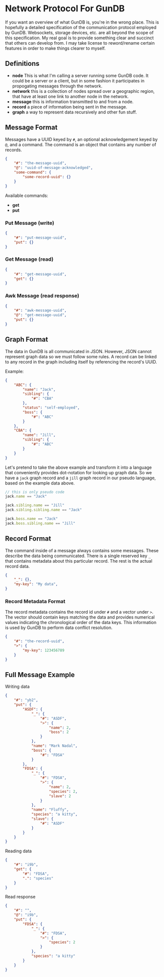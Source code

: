 # Network Protocol For GunDB

If you want an overview of what GunDB is, you're in the wrong place.
This is hopefully a detailed specification of the communication protocol employed by GunDB.
Websockets, storage devices, etc. are all beyond the scope of this specification.
My real goal is to provide something clear and succinct that others can develop from.
I may take license to reword/rename certain features in order to make things clearer to myself.

## Definitions

* **node** This is what I'm calling a server running some GunDB code. It could be a server or a client, but in some fashion it participates in propogating messages through the network.
* **network** this is a collection of nodes spread over a geographic region, that have at least one link to another node in the network.
* **message** this is information transmitted to and from a node.
* **record** a piece of information being sent in the message.
* **graph** a way to represent data recursively and other fun stuff.


## Message Format

Messages have a UUID keyed by `#`, an optional acknowledgement keyed by `@`, and a command.
The command is an object that contains any number of records.

```json
{
    "#": "the-message-uuid",
    "@": "uuid-of-message-acknowledged",
    "some-command": {
        "some-record-uuid": {}
    }
}
```

Available commands:
* **get**
* **put**

### Put Message (write)

```json
{
    "#": "put-message-uuid",
    "put": {}
}
```

### Get Message (read)

```json
{
    "#": "get-message-uuid",
    "get": {}
}
```

### Awk Message (read response)

```json
{
    "#": "awk-message-uuid",
    "@": "get-message-uuid",
    "put": {}
}
```

## Graph Format

The data in GunDB is all communicated in JSON. However, JSON cannot represent graph data so we must follow some rules.
A record can be linked to any record in the graph including itself by referencing the record's UUID.

Example:
```json
{
    "ABC": {
        "name": "Jack",
        "sibling": {
            "#": "CBA"
        },
        "status": "self-employed",
        "boss": {
            "#": "ABC"
        }
    },
    "CBA": {
        "name": "Jill",
        "sibling": {
            "#": "ABC"
        }
    }
}
```

Let's pretend to take the above example and transform it into a language that conveniently provides dot-notation for looking up graph data. So we have a `jack` graph record and a `jill` graph record in our pseudo language, based on the example data above.

```js
// this is only pseudo code
jack.name == "Jack"

jack.sibling.name == "Jill"
jack.sibling.sibling.name == "Jack"

jack.boss.name == "Jack"
jack.boss.sibling.name == "Jill"
```

## Record Format

The command inside of a message always contains some messages. These describe the data being communicated.
There is a single reserved key `_` that contains metadata about this particular record.
The rest is the actual record data.

```json
{
    "_": {},
    "my-key": "My data",
}
```

### Record Metadata Format

The record metadata contains the record id under `#` and a vector under `>`.
The vector should contain keys matching the data and provides numerical values indicating the chronological order of the data keys. This information is used by GunDB to perform data conflict resolution.

```json
{
    "#": "the-record-uuid",
    ">": {
        "my-key": 123456789
    }
}
```

## Full Message Example

Writing data

```json
{
    "#": "yb2",
    "put": {
        "ASDF": {
            "_": {
                "#": "ASDF",
                ">": {
                    "name": 2,
                    "boss": 2
                }
            },
            "name": "Mark Nadal",
            "boss": {
                "#": "FDSA"
            }
        },
        "FDSA": {
            "_": {
                "#": "FDSA",
                ">": {
                    "name": 2,
                    "species": 2,
                    "slave": 2
                }
            },
            "name": "Fluffy",
            "species": "a kitty",
            "slave": {
                "#": "ASDF"
            }
        }
    }
}
```

Reading data

```json
{
    "#": "i9b",
    "get": {
        "#": "FDSA",
        ".": "species"
    }
}
```

Read response
```json
{
    "#": "",
    "@": "i9b",
    "put": {
        "FDSA": {
            "_": {
                "#": "FDSA",
                ">": {
                    "species": 2
                }
            },
            "species": "a kitty"
        }
    }
}
```